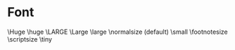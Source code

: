 
# Font

\Huge
\huge
\LARGE
\Large
\large
\normalsize (default)
\small
\footnotesize
\scriptsize
\tiny
